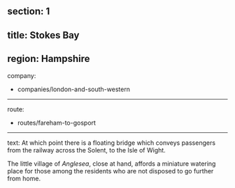 ﻿section: 1
----
title: Stokes Bay
----
region: Hampshire
----
company:
- companies/london-and-south-western
----
route:
- routes/fareham-to-gosport
----
text: At which point there is a floating bridge which conveys passengers from the railway across the Solent, to the Isle of Wight.

The little village of *Anglesea*, close at hand, affords a miniature watering place for those among the residents who are not disposed to go further from home.
